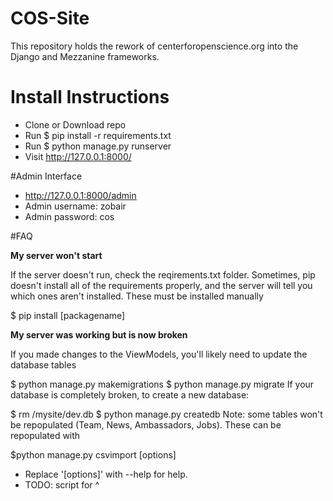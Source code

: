 # COS-Site

This repository holds the rework of centerforopenscience.org into the Django and Mezzanine frameworks.

# Install Instructions
- Clone or Download repo
- Run $ pip install -r requirements.txt
- Run $ python manage.py runserver
- Visit http://127.0.0.1:8000/

#Admin Interface
- http://127.0.0.1:8000/admin
- Admin username: zobair
- Admin password: cos

#FAQ

<b>My server won't start</b>

If the server doesn't run, check the reqirements.txt folder. Sometimes, pip doesn't install all of the requirements properly, and the server will tell you which ones aren't installed. These must be installed manually

$ pip install [packagename]

<b> My server was working but is now broken</b>

If you made changes to the ViewModels, you'll likely need to update the database tables

$ python manage.py makemigrations
$ python manage.py migrate
If your database is completely broken, to create a new database:

$ rm /mysite/dev.db
$ python manage.py createdb
Note: some tables won't be repopulated (Team, News, Ambassadors, Jobs). These can be repopulated with

$python manage.py csvimport [options]
- Replace '[options]' with --help for help.
- TODO: script for ^
